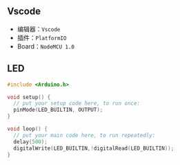 <!--
title: 00-Esp8266入门
sort:
-->

## Vscode

- 编辑器：`Vscode`
- 插件：`PlatformIO`
- Board：`NodeMCU 1.0`

## LED

```cpp
#include <Arduino.h>

void setup() {
  // put your setup code here, to run once:
  pinMode(LED_BUILTIN, OUTPUT);
}

void loop() {
  // put your main code here, to run repeatedly:
  delay(500);
  digitalWrite(LED_BUILTIN,!digitalRead(LED_BUILTIN));
}
```

